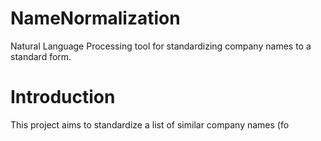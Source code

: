 # NameNormalization
Natural Language Processing tool for standardizing company names to a standard form.

# Introduction
This project aims to standardize a list of similar company names (fo